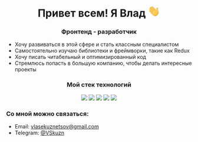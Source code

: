 <h1 align="center">Привет всем! Я Влад
<img src="./images/Hi.gif" height="32px" alt="гифка"/></h1>
<h3 align="center">Фронтенд - разработчик</h3>
<ul>
  <li>Хочу развиваться в этой сфере и стать классным специалистом</li>
  <li>Самостоятельно изучаю библиотеки и фреймворки, такие как Redux</li>
  <li>Хочу писать читабельный и оптимизированный код</li>
  <li>Cтремлюсь попасть в большую компанию, чтобы делать интересные проекты</li>
</ul>
<h3 align="center">Мой стек технологий</h3>
<div align="center">
  <img src="https://img.shields.io/badge/JavaScript-black?style=for-the-badge&logo=javascript&logoColor=#F7DF1E" height="32px"/>
  <img src="https://img.shields.io/badge/React-black?style=for-the-badge&logo=react&logoColor=#61DAFB" height="32px"/>
  <img src="https://img.shields.io/badge/MongoDB-black?style=for-the-badge&logo=mongodb&logoColor=#47A248" height="32px"/>
  <img src="https://img.shields.io/badge/html5-black?style=for-the-badge&logo=html5&logoColor=#E34F26" height="32px"/>
  <img src="https://img.shields.io/badge/css3-black?style=for-the-badge&logo=css3&logoColor=#1572B6" height="32px"/>
</div>
<h3>Со мной можно связаться:</h3>
<ul>
  <li>Email: <a href="mailto:vlasekuznetsov@gmail.com" target="_blank">vlasekuznetsov@gmail.com</a></li>
  <li>Telegram: <a href="https://t.me/VSkuzn" target="_blank">@VSkuzn</a></li>
</ul>


<!--
**Kisrow/Kisrow** is a ✨ _special_ ✨ repository because its `README.md` (this file) appears on your GitHub profile.

Here are some ideas to get you started:

- 🔭 I’m currently working on ...
- 🌱 I’m currently learning ...
- 👯 I’m looking to collaborate on ...
- 🤔 I’m looking for help with ...
- 💬 Ask me about ...
- 📫 How to reach me: ...
- 😄 Pronouns: ...
- ⚡ Fun fact: ...
-->
